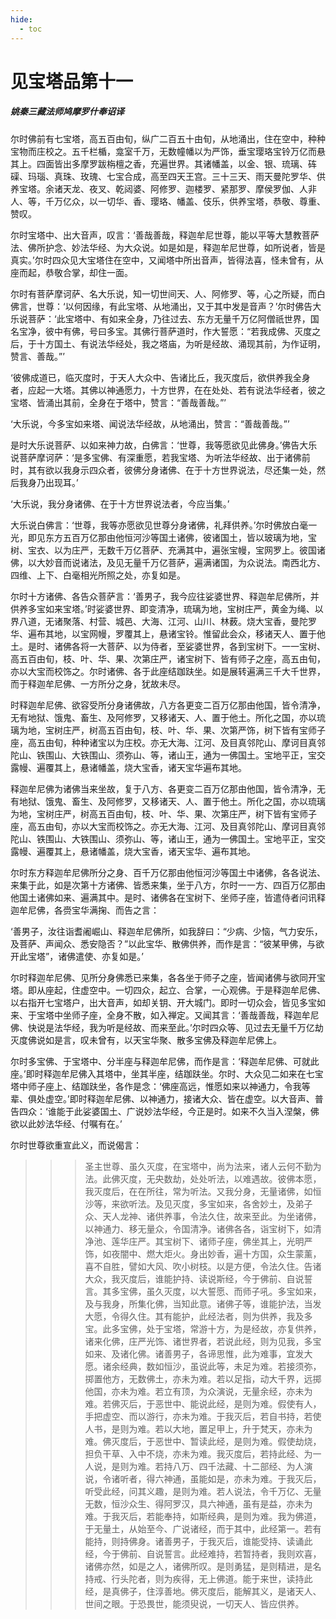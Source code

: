 ```yaml
---
hide:
  - toc
---
```


# **见宝塔品第十一**

##### 姚秦三藏法师鸠摩罗什奉诏译

尔时佛前有七宝塔，高五百由旬，纵广二百五十由旬，从地涌出，住在空中，种种宝物而庄校之。五千栏楯，龛室千万，无数幢幡以为严饰，垂宝璎珞宝铃万亿而悬其上。四面皆出多摩罗跋栴檀之香，充遍世界。其诸幡盖，以金、银、琉璃、砗磲、玛瑙、真珠、玫瑰、七宝合成，高至四天王宫。三十三天、雨天曼陀罗华、供养宝塔。余诸天龙、夜叉、乾闼婆、阿修罗、迦楼罗、紧那罗、摩侯罗伽、人非人、等，千万亿众，以一切华、香、璎珞、幡盖、伎乐，供养宝塔，恭敬、尊重、赞叹。

尔时宝塔中、出大音声，叹言：‘善哉善哉，释迦牟尼世尊，能以平等大慧教菩萨法、佛所护念、妙法华经、为大众说。如是如是，释迦牟尼世尊，如所说者，皆是真实。’尔时四众见大宝塔住在空中，又闻塔中所出音声，皆得法喜，怪未曾有，从座而起，恭敬合掌，却住一面。

尔时有菩萨摩诃萨、名大乐说，知一切世间天、人、阿修罗、等，心之所疑，而白佛言，世尊：‘以何因缘，有此宝塔、从地涌出，又于其中发是音声？’尔时佛告大乐说菩萨：‘此宝塔中、有如来全身，乃往过去、东方无量千万亿阿僧祇世界，国名宝净，彼中有佛，号曰多宝。其佛行菩萨道时，作大誓愿：“若我成佛、灭度之后，于十方国土、有说法华经处，我之塔庙，为听是经故、涌现其前，为作证明，赞言、善哉。”’

‘彼佛成道已，临灭度时，于天人大众中、告诸比丘，我灭度后，欲供养我全身者，应起一大塔。其佛以神通愿力，十方世界，在在处处、若有说法华经者，彼之宝塔、皆涌出其前，全身在于塔中，赞言：“善哉善哉。”’

‘大乐说，今多宝如来塔、闻说法华经故，从地涌出，赞言：“善哉善哉。”’

是时大乐说菩萨、以如来神力故，白佛言：‘世尊，我等愿欲见此佛身。’佛告大乐说菩萨摩诃萨：‘是多宝佛、有深重愿，若我宝塔、为听法华经故、出于诸佛前时，其有欲以我身示四众者，彼佛分身诸佛、在于十方世界说法，尽还集一处，然后我身乃出现耳。’

‘大乐说，我分身诸佛、在于十方世界说法者，今应当集。’

大乐说白佛言：‘世尊，我等亦愿欲见世尊分身诸佛，礼拜供养。’尔时佛放白毫一光，即见东方五百万亿那由他恒河沙等国土诸佛，彼诸国土，皆以玻璃为地，宝树、宝衣、以为庄严，无数千万亿菩萨、充满其中，遍张宝幔，宝网罗上。彼国诸佛，以大妙音而说诸法，及见无量千万亿菩萨，遍满诸国，为众说法。南西北方、四维、上下、白毫相光所照之处，亦复如是。

尔时十方诸佛、各告众菩萨言：‘善男子，我今应往娑婆世界、释迦牟尼佛所，并供养多宝如来宝塔。’时娑婆世界、即变清净，琉璃为地，宝树庄严，黄金为绳、以界八道，无诸聚落、村营、城邑、大海、江河、山川、林薮。烧大宝香，曼陀罗华、遍布其地，以宝网幔，罗覆其上，悬诸宝铃。惟留此会众，移诸天人、置于他土。是时、诸佛各将一大菩萨、以为侍者，至娑婆世界，各到宝树下。一一宝树、高五百由旬，枝、叶、华、果、次第庄严，诸宝树下、皆有师子之座，高五由旬，亦以大宝而校饰之。尔时诸佛、各于此座结跏趺坐。如是展转遍满三千大千世界，而于释迦牟尼佛、一方所分之身，犹故未尽。

时释迦牟尼佛、欲容受所分身诸佛故，八方各更变二百万亿那由他国，皆令清净，无有地狱、饿鬼、畜生、及阿修罗，又移诸天、人、置于他土。所化之国，亦以琉璃为地，宝树庄严，树高五百由旬，枝、叶、华、果、次第严饰，树下皆有宝师子座，高五由旬，种种诸宝以为庄校。亦无大海、江河、及目真邻陀山、摩诃目真邻陀山、铁围山、大铁围山、须弥山、等，诸山王，通为一佛国土。宝地平正，宝交露幔、遍覆其上，悬诸幡盖，烧大宝香，诸天宝华遍布其地。

释迦牟尼佛为诸佛当来坐故，复于八方、各更变二百万亿那由他国，皆令清净，无有地狱、饿鬼、畜生、及阿修罗，又移诸天、人、置于他土。所化之国，亦以琉璃为地，宝树庄严，树高五百由旬，枝、叶、华、果、次第庄严，树下皆有宝师子座，高五由旬，亦以大宝而校饰之。亦无大海、江河、及目真邻陀山、摩诃目真邻陀山、铁围山、大铁围山、须弥山、等，诸山王，通为一佛国土。宝地平正，宝交露幔、遍覆其上，悬诸幡盖，烧大宝香，诸天宝华、遍布其地。

尔时东方释迦牟尼佛所分之身、百千万亿那由他恒河沙等国土中诸佛，各各说法、来集于此，如是次第十方诸佛、皆悉来集，坐于八方，尔时一一方、四百万亿那由他国土诸佛如来、遍满其中。是时、诸佛各在宝树下、坐师子座，皆遣侍者问讯释迦牟尼佛，各赍宝华满掬、而告之言：

‘善男子，汝往诣耆阇崛山、释迦牟尼佛所，如我辞曰：“少病、少恼，气力安乐，及菩萨、声闻众、悉安隐否？”以此宝华、散佛供养，而作是言：“彼某甲佛，与欲开此宝塔”，诸佛遣使、亦复如是。’

尔时释迦牟尼佛、见所分身佛悉已来集，各各坐于师子之座，皆闻诸佛与欲同开宝塔。即从座起，住虚空中。一切四众，起立、合掌，一心观佛。于是释迦牟尼佛、以右指开七宝塔户，出大音声，如却关钥、开大城门。即时一切众会，皆见多宝如来、于宝塔中坐师子座，全身不散，如入禅定。又闻其言：‘善哉善哉，释迦牟尼佛、快说是法华经，我为听是经故、而来至此。’尔时四众等、见过去无量千万亿劫灭度佛说如是言，叹未曾有，以天宝华聚、散多宝佛及释迦牟尼佛上。

尔时多宝佛、于宝塔中、分半座与释迦牟尼佛，而作是言：‘释迦牟尼佛、可就此座。’即时释迦牟尼佛入其塔中，坐其半座，结跏趺坐。尔时、大众见二如来在七宝塔中师子座上、结跏趺坐，各作是念：‘佛座高远，惟愿如来以神通力，令我等辈、俱处虚空。’即时释迦牟尼佛、以神通力，接诸大众、皆在虚空。以大音声、普告四众：‘谁能于此娑婆国土、广说妙法华经，今正是时。如来不久当入涅槃，佛欲以此妙法华经、付嘱有在。’

尔时世尊欲重宣此义，而说偈言：

>>> 圣主世尊、虽久灭度，在宝塔中，尚为法来，诸人云何不勤为法。此佛灭度，无央数劫，处处听法，以难遇故。彼佛本愿，我灭度后，在在所往，常为听法。又我分身，无量诸佛，如恒沙等，来欲听法。及见灭度，多宝如来，各舍妙土，及弟子众、天人龙神、诸供养事，令法久住，故来至此。为坐诸佛，以神通力、移无量众，令国清净。诸佛各各，诣宝树下，如清净池、莲华庄严。其宝树下、诸师子座，佛坐其上，光明严饰，如夜闇中、燃大炬火。身出妙香，遍十方国，众生蒙薰，喜不自胜，譬如大风、吹小树枝。以是方便，令法久住。告诸大众，我灭度后，谁能护持、读说斯经，今于佛前、自说誓言。其多宝佛，虽久灭度，以大誓愿、而师子吼。多宝如来，及与我身，所集化佛，当知此意。诸佛子等，谁能护法，当发大愿，令得久住。其有能护，此经法者，则为供养，我及多宝。此多宝佛，处于宝塔，常游十方，为是经故，亦复供养，诸来化佛，庄严光饰、诸世界者，若说此经，则为见我，多宝如来、及诸化佛。诸善男子，各谛思惟，此为难事，宜发大愿。诸余经典，数如恒沙，虽说此等，未足为难。若接须弥，掷置他方，无数佛土，亦未为难。若以足指，动大千界，远掷他国，亦未为难。若立有顶，为众演说，无量余经，亦未为难。若佛灭后，于恶世中、能说此经，是则为难。假使有人，手把虚空、而以游行，亦未为难。于我灭后，若自书持，若使人书，是则为难。若以大地，置足甲上，升于梵天，亦未为难。佛灭度后，于恶世中、暂读此经，是则为难。假使劫烧，担负干草、入中不烧，亦未为难。我灭度后，若持此经、为一人说，是则为难。若持八万、四千法藏、十二部经、为人演说，令诸听者，得六神通，虽能如是，亦未为难。于我灭后，听受此经，问其义趣，是则为难。若人说法，令千万亿、无量无数，恒沙众生、得阿罗汉，具六神通，虽有是益，亦未为难。于我灭后，若能奉持，如斯经典，是则为难。我为佛道，于无量土，从始至今、广说诸经，而于其中，此经第一。若有能持，则持佛身。诸善男子，于我灭后，谁能受持、读诵此经，今于佛前、自说誓言。此经难持，若暂持者，我则欢喜，诸佛亦然，如是之人，诸佛所叹。是则勇猛，是则精进，是名持戒、行头陀者，则为疾得，无上佛道。能于来世，读持此经，是真佛子，住淳善地。佛灭度后，能解其义，是诸天人、世间之眼。于恐畏世，能须臾说，一切天人、皆应供养。